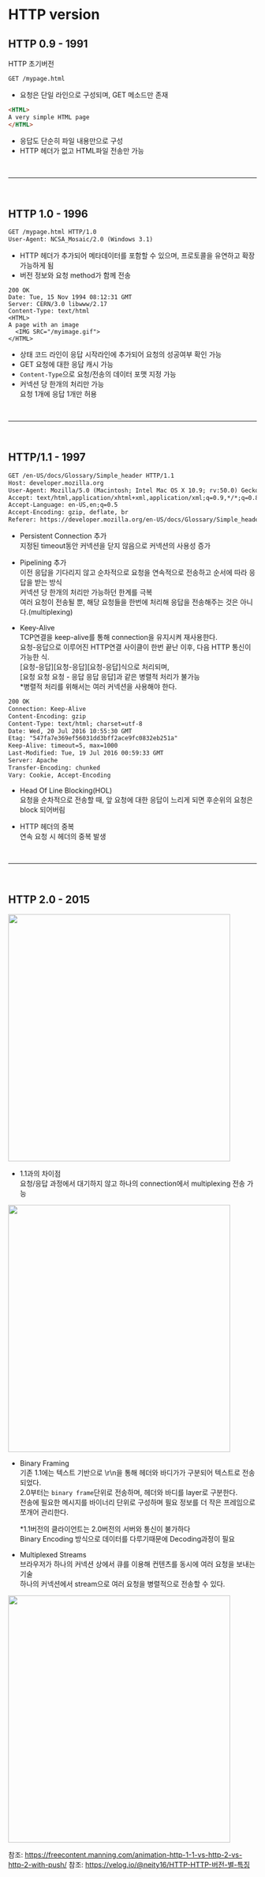 # HTTP version

## HTTP 0.9 - 1991
HTTP 초기버전
```HTML
GET /mypage.html
```
- 요청은 단일 라인으로 구성되며, GET 메소드만 존재
```HTML
<HTML>
A very simple HTML page
</HTML>
```
- 응답도 단순히 파일 내용만으로 구성
- HTTP 헤더가 없고 HTML파일 전송만 가능

<br>

---

<br>

## HTTP 1.0 - 1996
```HTML
GET /mypage.html HTTP/1.0
User-Agent: NCSA_Mosaic/2.0 (Windows 3.1)
```
- HTTP 헤더가 추가되어 메타데이터를 포함할 수 있으며, 프로토콜을 유연하고 확장 가능하게 됨
- 버전 정보와 요청 method가 함께 전송
```
200 OK
Date: Tue, 15 Nov 1994 08:12:31 GMT
Server: CERN/3.0 libwww/2.17
Content-Type: text/html
<HTML>
A page with an image
  <IMG SRC="/myimage.gif">
</HTML>
```
- 상태 코드 라인이 응답 시작라인에 추가되어 요청의 성공여부 확인 가능
- GET 요청에 대한 응답 캐시 가능
- `Content-Type`으로 요청/전송의 데이터 포맷 지정 가능
- 커넥션 당 한개의 처리만 가능<br>
    요청 1개에 응답 1개만 허용


<br>

---

<br>

## HTTP/1.1 - 1997

```HTML
GET /en-US/docs/Glossary/Simple_header HTTP/1.1
Host: developer.mozilla.org
User-Agent: Mozilla/5.0 (Macintosh; Intel Mac OS X 10.9; rv:50.0) Gecko/20100101 Firefox/50.0
Accept: text/html,application/xhtml+xml,application/xml;q=0.9,*/*;q=0.8
Accept-Language: en-US,en;q=0.5
Accept-Encoding: gzip, deflate, br
Referer: https://developer.mozilla.org/en-US/docs/Glossary/Simple_header
```

- Persistent Connection 추가<br>
    지정된 timeout동안 커넥션을 닫지 않음으로 커넥션의 사용성 증가

- Pipelining 추가<br>
    이전 응답을 기다리지 않고 순차적으로 요청을 연속적으로 전송하고 순서에 따라 응답을 받는 방식<br>
    커넥션 당 한개의 처리만 가능하던 한계를 극복<br>
    여러 요청이 전송될 뿐, 해당 요청들을 한번에 처리해 응답을 전송해주는 것은 아니다.(multiplexing)

- Keey-Alive<br>
    TCP연결을 keep-alive를 통해 connection을 유지시켜 재사용한다.<br>
    요청-응답으로 이루어진 HTTP연결 사이클이 한번 끝난 이후, 다음 HTTP 통신이 가능한 식.<br>
    \[요청-응답\]\[요청-응답\]\[요청-응답\]식으로 처리되며,<br>
    \[요청 요청 요청 - 응답 응답 응답\]과 같은 병렬적 처리가 불가능<br>
    *병렬적 처리를 위해서는 여러 커넥션을 사용해야 한다.

```HTML
200 OK
Connection: Keep-Alive
Content-Encoding: gzip
Content-Type: text/html; charset=utf-8
Date: Wed, 20 Jul 2016 10:55:30 GMT
Etag: "547fa7e369ef56031dd3bff2ace9fc0832eb251a"
Keep-Alive: timeout=5, max=1000
Last-Modified: Tue, 19 Jul 2016 00:59:33 GMT
Server: Apache
Transfer-Encoding: chunked
Vary: Cookie, Accept-Encoding

```

- Head Of Line Blocking(HOL)<br>
    요청을 순차적으로 전송할 때, 앞 요청에 대한 응답이 느리게 되면 후순위의 요청은 block 되어버림

- HTTP 헤더의 중복 <br>
    연속 요청 시 헤더의 중복 발생

<br>

---

<br>

## HTTP 2.0 - 2015

<img src="/assets/images/http/http_1.1_2.0_comp1.png" width="450" height="500">


- 1.1과의 차이점<br>
    요청/응답 과정에서 대기하지 않고 하나의 connection에서 multiplexing 전송 가능

<img src="/assets/images/http/http_1.1_2.0_comp2.png" width="450" height="500">

- Binary Framing <br>
    기존 1.1에는 텍스트 기반으로 \r\n을 통해 헤더와 바디가가 구분되어 텍스트로 전송되었다. <br>
    2.0부터는 `binary frame`단위로 전송하며, 헤더와 바디를 layer로 구분한다.<br>
    전송에 필요한 메시지를 바이너리 단위로 구성하며 필요 정보를 더 작은 프레임으로 쪼개어 관리한다.

    *1.1버전의 클라이언트는 2.0버전의 서버와 통신이 불가하다<br>
    Binary Encoding 방식으로 데이터를 다루기때문에 Decoding과정이 필요

- Multiplexed Streams <br>
    브라우저가 하나의 커넥션 상에서 큐를 이용해 컨텐츠를 동시에 여러 요청을 보내는 기술<br>
    하나의 커넥션에서 stream으로 여러 요청을 병렬적으로 전송할 수 있다.


<img src="/assets/images/http/http_2.0_stream.png" width="450" height="500">













참조: https://freecontent.manning.com/animation-http-1-1-vs-http-2-vs-http-2-with-push/
참조: https://velog.io/@neity16/HTTP-HTTP-버전-별-특징